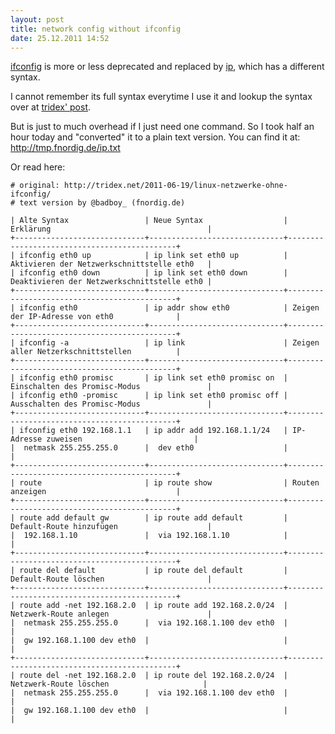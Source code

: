 ```yaml
---
layout: post
title: network config without ifconfig
date: 25.12.2011 14:52
---
```


[ifconfig](http://linux.die.net/man/8/ifconfig) is more or less deprecated and replaced by [ip](http://linux.die.net/man/8/ip), which has a different syntax.

I cannot remember its full syntax everytime I use it and lookup the syntax over at [tridex' post](http://tridex.net/2011-06-19/linux-netzwerke-ohne-ifconfig/).

But is just to much overhead if I just need one command. So I took half an hour today and "converted" it to a plain text version. You can find it at: <http://tmp.fnordig.de/ip.txt>

Or read here:

    # original: http://tridex.net/2011-06-19/linux-netzwerke-ohne-ifconfig/
    # text version by @badboy_ (fnordig.de)

    | Alte Syntax                 | Neue Syntax                  | Erklärung                                   |
    +-----------------------------+------------------------------+---------------------------------------------+
    | ifconfig eth0 up            | ip link set eth0 up          | Aktivieren der Netzwerkschnittstelle eth0   |
    | ifconfig eth0 down          | ip link set eth0 down        | Deaktivieren der Netzwerkschnittstelle eth0 |
    +-----------------------------+------------------------------+---------------------------------------------+
    | ifconfig eth0               | ip addr show eth0            | Zeigen der IP-Adresse von eth0              |
    +-----------------------------+------------------------------+---------------------------------------------+
    | ifconfig -a                 | ip link                      | Zeigen aller Netzerkschnittstellen          |
    +-----------------------------+------------------------------+---------------------------------------------+
    | ifconfig eth0 promisc       | ip link set eth0 promisc on  | Einschalten des Promisc-Modus               |
    | ifconfig eth0 -promisc      | ip link set eth0 promisc off | Ausschalten des Promisc-Modus               |
    +-----------------------------+------------------------------+---------------------------------------------+
    | ifconfig eth0 192.168.1.1   | ip addr add 192.168.1.1/24   | IP-Adresse zuweisen                         |
    |  netmask 255.255.255.0      |  dev eth0                    |                                             |
    +-----------------------------+------------------------------+---------------------------------------------+
    | route                       | ip route show                | Routen anzeigen                             |
    +-----------------------------+------------------------------+---------------------------------------------+
    | route add default gw        | ip route add default         | Default-Route hinzufügen                    |
    |  192.168.1.10               |  via 192.168.1.10            |                                             |
    +-----------------------------+------------------------------+---------------------------------------------+
    | route del default           | ip route del default         | Default-Route löschen                       |
    +-----------------------------+------------------------------+---------------------------------------------+
    | route add -net 192.168.2.0  | ip route add 192.168.2.0/24  | Netzwerk-Route anlegen                      |
    |  netmask 255.255.255.0      |  via 192.168.1.100 dev eth0  |                                             |
    |  gw 192.168.1.100 dev eth0  |                              |                                             |
    +-----------------------------+------------------------------+---------------------------------------------+
    | route del -net 192.168.2.0  | ip route del 192.168.2.0/24  |  Netzwerk-Route löschen                     |
    |  netmask 255.255.255.0      |  via 192.168.1.100 dev eth0  |                                             |
    |  gw 192.168.1.100 dev eth0  |                              |                                             |
